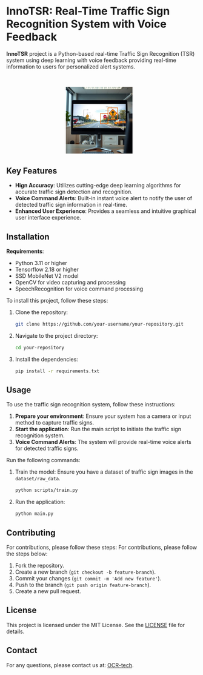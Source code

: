 # InnoTSR: Real-Time Traffic Sign Recognition System with Voice Feedback

**InnoTSR** project is a Python-based real-time Traffic Sign Recognition (TSR) system using deep learning with voice feedback providing real-time information to users for personalized alert systems.


<br/>
<p align="center">
<img src="docs/img/img1a.png" style="width:35%; height:auto;">&emsp;
</p>


## Key Features
- **Hign Accuracy**: Utilizes cutting-edge deep learning algorithms for accurate traffic sign detection and recognition.
- **Voice Command Alerts**: Built-in instant voice alert to notify the user of detected traffic sign information in real-time.
- **Enhanced User Experience**: Provides a seamless and intuitive graphical user interface experience.


## Installation

**Requirements**:
- Python 3.11 or higher
- Tensorflow 2.18 or higher
- SSD MobileNet V2 model
- OpenCV for video capturing and processing
- SpeechRecognition for voice command processing

To install this project, follow these steps:

1. Clone the repository:
   ```sh
   git clone https://github.com/your-username/your-repository.git
   ```

2. Navigate to the project directory:
   ```sh
   cd your-repository
   ```

3. Install the dependencies:
   ```sh
   pip install -r requirements.txt
   ```

## Usage

To use the traffic sign recognition system, follow these instructions:
1. **Prepare your environment**: Ensure your system has a camera or input method to capture traffic signs.
2. **Start the application**: Run the main script to initiate the traffic sign recognition system.
3. **Voice Command Alerts**: The system will provide real-time voice alerts for detected traffic signs.


Run the following commands:
1. Train the model: Ensure you have a dataset of traffic sign images in the `dataset/raw_data`.
   ```bash
   python scripts/train.py
   ```

<!-- 2. **Run the detection script**:
   ```bash
   python scripts/detect.py
   ``` -->

<!-- 2. **Run the user interface:**:
   ```bash
   python ui/main.py
   ``` -->

2. Run the application:
   ```sh
   python main.py
   ```

<!--
## Project Structure

The repository contains the following main files and folders:

- `main.py`: The main script to run the application.
- `requirements.txt`: A list of dependencies required to run the project.
- `models/`: Directory containing pre-trained and saved models for traffic sign recognition.
- `dataset/`: Directory for storing training and test datasets.
- `scripts/`: Utility functions and helper scripts.
- `utils/`: Utility functions and helper scripts. 
-->

## Contributing

For contributions, please follow these steps:
For contributions, please follow the steps below:
1. Fork the repository.
2. Create a new branch (`git checkout -b feature-branch`).
3. Commit your changes (`git commit -m 'Add new feature'`).
4. Push to the branch (`git push origin feature-branch`).
5. Create a new pull request.

## License

This project is licensed under the MIT License. See the [LICENSE](LICENSE) file for details.

## Contact

For any questions, please contact us at: [OCR-tech](https://github.com/OCR-tech).